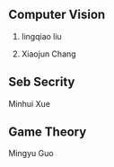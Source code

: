 ## Computer Vision
1. lingqiao liu

2. Xiaojun Chang



## Seb Secrity
Minhui Xue



## Game Theory
Mingyu Guo
